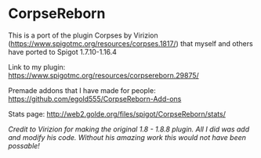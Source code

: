 # CorpseReborn
This is a port of the plugin Corpses by Virizion (https://www.spigotmc.org/resources/corpses.1817/) that myself and others have ported to Spigot 1.7.10-1.16.4

Link to my plugin: https://www.spigotmc.org/resources/corpsereborn.29875/

Premade addons that I have made for people: https://github.com/egold555/CorpseReborn-Add-ons

Stats page: http://web2.golde.org/files/spigot/CorpseReborn/stats/

*Credit to Virizion for making the original 1.8 - 1.8.8 plugin. All I did was add and modify his code. Without his amazing work this would not have been possable!*
